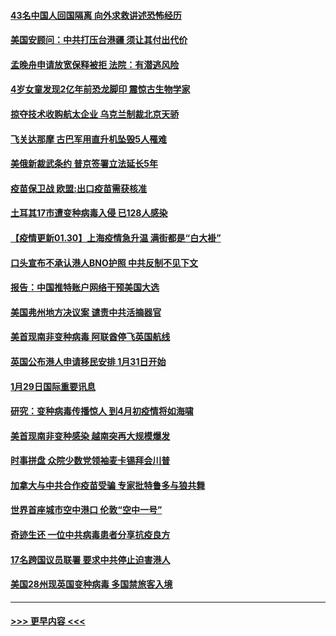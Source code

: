 #### [43名中国人回国隔离 向外求救讲述恐怖经历](../pages/prog202/a103043386.md?t=01301802) 
#### [美国安顾问：中共打压台港疆 须让其付出代价](../pages/prog202/a103043378.md?t=01301802) 
#### [孟晚舟申请放宽保释被拒 法院：有潜逃风险](../pages/prog202/a103043301.md?t=01301802) 
#### [4岁女童发现2亿年前恐龙脚印 震惊古生物学家](../pages/prog202/a103043253.md?t=01301802) 
#### [掠夺技术收购航太企业 乌克兰制裁北京天骄](../pages/prog202/a103043245.md?t=01301802) 
#### [飞关达那摩 古巴军用直升机坠毁5人罹难](../pages/prog202/a103043223.md?t=01301802) 
#### [美俄新裁武条约 普京签署立法延长5年](../pages/prog202/a103043179.md?t=01301802) 
#### [疫苗保卫战 欧盟:出口疫苗需获核准](../pages/prog202/a103043161.md?t=01301802) 
#### [土耳其17巿遭变种病毒入侵 已128人感染](../pages/prog202/a103043143.md?t=01301802) 
#### [【疫情更新01.30】上海疫情急升温 满街都是“白大褂”](../pages/prog202/a103034335.md?t=01301802) 
#### [口头宣布不承认港人BNO护照 中共反制不见下文](../pages/prog202/a103042990.md?t=01301802) 
#### [报告：中国推特账户网络干预美国大选](../pages/prog202/a103042837.md?t=01301802) 
#### [美国弗州地方决议案 谴责中共活摘器官](../pages/prog202/a103042831.md?t=01301802) 
#### [美首现南非变种病毒 阿联酋停飞英国航线](../pages/prog202/a103042807.md?t=01301802) 
#### [英国公布港人申请移民安排 1月31日开始](../pages/prog202/a103042630.md?t=01301802) 
#### [1月29日国际重要讯息](../pages/prog202/a103042618.md?t=01301802) 
#### [研究：变种病毒传播惊人 到4月初疫情将如海啸](../pages/prog202/a103042590.md?t=01301802) 
#### [美首现南非变种感染 越南突再大规模爆发](../pages/prog202/a103042261.md?t=01301802) 
#### [时事拼盘 众院少数党领袖麦卡锡拜会川普](../pages/prog202/a103042239.md?t=01301802) 
#### [加拿大与中共合作疫苗受骗 专家批特鲁多与狼共舞](../pages/prog202/a103042198.md?t=01301802) 
#### [世界首座城市空中港口 伦敦“空中一号”](../pages/prog202/a103042228.md?t=01301802) 
#### [奇迹生还 一位中共病毒患者分享抗疫良方](../pages/prog202/a103042169.md?t=01301802) 
#### [17名跨国议员联署 要求中共停止迫害港人](../pages/prog202/a103042082.md?t=01301802) 
#### [美国28州现英国变种病毒 多国禁旅客入境](../pages/prog202/a103042031.md?t=01301802) 

----
#### [ >>> 更早内容 <<< ](../indexes/prog202-earlier.md)

